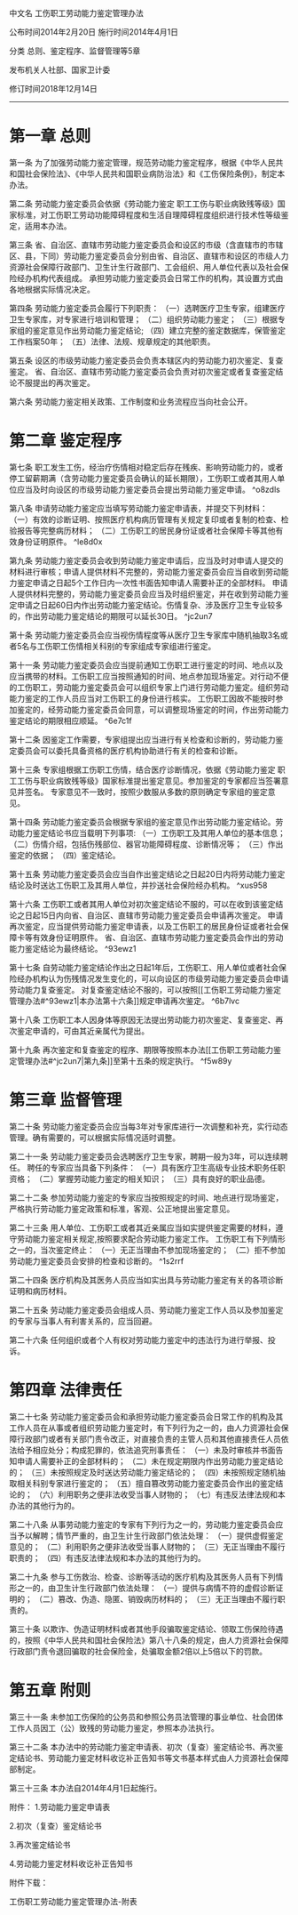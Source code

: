 中文名
工伤职工劳动能力鉴定管理办法

公布时间2014年2月20日
施行时间2014年4月1日

分类
总则、鉴定程序、监督管理等5章

发布机关人社部、国家卫计委

修订时间2018年12月14日
___
# 第一章 总则
第一条 为了加强劳动能力鉴定管理，规范劳动能力鉴定程序，根据《中华人民共和国社会保险法》、《中华人民共和国职业病防治法》和《工伤保险条例》，制定本办法。

第二条 劳动能力鉴定委员会依据《劳动能力鉴定 职工工伤与职业病致残等级》国家标准，对工伤职工劳动功能障碍程度和生活自理障碍程度组织进行技术性等级鉴定，适用本办法。

第三条 省、自治区、直辖市劳动能力鉴定委员会和设区的市级（含直辖市的市辖区、县，下同）劳动能力鉴定委员会分别由省、自治区、直辖市和设区的市级人力资源社会保障行政部门、卫生计生行政部门、工会组织、用人单位代表以及社会保险经办机构代表组成。
承担劳动能力鉴定委员会日常工作的机构，其设置方式由各地根据实际情况决定。

第四条 劳动能力鉴定委员会履行下列职责：
（一）选聘医疗卫生专家，组建医疗卫生专家库，对专家进行培训和管理；
（二）组织劳动能力鉴定；
（三）根据专家组的鉴定意见作出劳动能力鉴定结论;
（四）建立完整的鉴定数据库，保管鉴定工作档案50年；
（五）法律、法规、规章规定的其他职责。

第五条 设区的市级劳动能力鉴定委员会负责本辖区内的劳动能力初次鉴定、复查鉴定。
省、自治区、直辖市劳动能力鉴定委员会负责对初次鉴定或者复查鉴定结论不服提出的再次鉴定。

第六条 劳动能力鉴定相关政策、工作制度和业务流程应当向社会公开。
# 第二章 鉴定程序
第七条 职工发生工伤，经治疗伤情相对稳定后存在残疾、影响劳动能力的，或者停工留薪期满（含劳动能力鉴定委员会确认的延长期限），工伤职工或者其用人单位应当及时向设区的市级劳动能力鉴定委员会提出劳动能力鉴定申请。 ^o8zdls

第八条 申请劳动能力鉴定应当填写劳动能力鉴定申请表，并提交下列材料：
（一）有效的诊断证明、按照医疗机构病历管理有关规定复印或者复制的检查、检验报告等完整病历材料；
（二）工伤职工的居民身份证或者社会保障卡等其他有效身份证明原件。 ^le8d0x

第九条 劳动能力鉴定委员会收到劳动能力鉴定申请后，应当及时对申请人提交的材料进行审核；申请人提供材料不完整的，劳动能力鉴定委员会应当自收到劳动能力鉴定申请之日起5个工作日内一次性书面告知申请人需要补正的全部材料。
申请人提供材料完整的，劳动能力鉴定委员会应当及时组织鉴定，并在收到劳动能力鉴定申请之日起60日内作出劳动能力鉴定结论。伤情复杂、涉及医疗卫生专业较多的，作出劳动能力鉴定结论的期限可以延长30日。 ^jc2un7

第十条 劳动能力鉴定委员会应当视伤情程度等从医疗卫生专家库中随机抽取3名或者5名与工伤职工伤情相关科别的专家组成专家组进行鉴定。

第十一条 劳动能力鉴定委员会应当提前通知工伤职工进行鉴定的时间、地点以及应当携带的材料。工伤职工应当按照通知的时间、地点参加现场鉴定。对行动不便的工伤职工，劳动能力鉴定委员会可以组织专家上门进行劳动能力鉴定。组织劳动能力鉴定的工作人员应当对工伤职工的身份进行核实。
工伤职工因故不能按时参加鉴定的，经劳动能力鉴定委员会同意，可以调整现场鉴定的时间，作出劳动能力鉴定结论的期限相应顺延。 ^6e7c1f

第十二条 因鉴定工作需要，专家组提出应当进行有关检查和诊断的，劳动能力鉴定委员会可以委托具备资格的医疗机构协助进行有关的检查和诊断。

第十三条 专家组根据工伤职工伤情，结合医疗诊断情况，依据《劳动能力鉴定 职工工伤与职业病致残等级》国家标准提出鉴定意见。参加鉴定的专家都应当签署意见并签名。
专家意见不一致时，按照少数服从多数的原则确定专家组的鉴定意见。

第十四条 劳动能力鉴定委员会根据专家组的鉴定意见作出劳动能力鉴定结论。劳动能力鉴定结论书应当载明下列事项:
（一）工伤职工及其用人单位的基本信息；
（二）伤情介绍，包括伤残部位、器官功能障碍程度、诊断情况等；
（三）作出鉴定的依据；
（四）鉴定结论。

第十五条 劳动能力鉴定委员会应当自作出鉴定结论之日起20日内将劳动能力鉴定结论及时送达工伤职工及其用人单位，并抄送社会保险经办机构。 ^xus958

第十六条 工伤职工或者其用人单位对初次鉴定结论不服的，可以在收到该鉴定结论之日起15日内向省、自治区、直辖市劳动能力鉴定委员会申请再次鉴定。
申请再次鉴定，应当提供劳动能力鉴定申请表，以及工伤职工的居民身份证或者社会保障卡等有效身份证明原件。
省、自治区、直辖市劳动能力鉴定委员会作出的劳动能力鉴定结论为最终结论。 ^93ewz1

第十七条 自劳动能力鉴定结论作出之日起1年后，工伤职工、用人单位或者社会保险经办机构认为伤残情况发生变化的，可以向设区的市级劳动能力鉴定委员会申请劳动能力复查鉴定。
对复查鉴定结论不服的，可以按照[[工伤职工劳动能力鉴定管理办法#^93ewz1|本办法第十六条]]规定申请再次鉴定。 ^6b7lvc

第十八条 工伤职工本人因身体等原因无法提出劳动能力初次鉴定、复查鉴定、再次鉴定申请的，可由其近亲属代为提出。

第十九条 再次鉴定和复查鉴定的程序、期限等按照本办法[[工伤职工劳动能力鉴定管理办法#^jc2un7|第九条]]至第十五条的规定执行。 ^f5w89y
# 第三章 监督管理
第二十条 劳动能力鉴定委员会应当每3年对专家库进行一次调整和补充，实行动态管理。确有需要的，可以根据实际情况适时调整。

第二十一条 劳动能力鉴定委员会选聘医疗卫生专家，聘期一般为3年，可以连续聘任。
聘任的专家应当具备下列条件：
（一）具有医疗卫生高级专业技术职务任职资格；
（二）掌握劳动能力鉴定的相关知识；
（三）具有良好的职业品德。

第二十二条 参加劳动能力鉴定的专家应当按照规定的时间、地点进行现场鉴定，严格执行劳动能力鉴定政策和标准，客观、公正地提出鉴定意见。

第二十三条 用人单位、工伤职工或者其近亲属应当如实提供鉴定需要的材料，遵守劳动能力鉴定相关规定,按照要求配合劳动能力鉴定工作。
工伤职工有下列情形之一的，当次鉴定终止：
（一）无正当理由不参加现场鉴定的；
（二）拒不参加劳动能力鉴定委员会安排的检查和诊断的。 ^1s2rrf

第二十四条 医疗机构及其医务人员应当如实出具与劳动能力鉴定有关的各项诊断证明和病历材料。

第二十五条 劳动能力鉴定委员会组成人员、劳动能力鉴定工作人员以及参加鉴定的专家与当事人有利害关系的，应当回避。

第二十六条 任何组织或者个人有权对劳动能力鉴定中的违法行为进行举报、投诉。
# 第四章 法律责任
第二十七条 劳动能力鉴定委员会和承担劳动能力鉴定委员会日常工作的机构及其工作人员在从事或者组织劳动能力鉴定时，有下列行为之一的，由人力资源社会保障行政部门或者有关部门责令改正，对直接负责的主管人员和其他直接责任人员依法给予相应处分；构成犯罪的，依法追究刑事责任：
（一）未及时审核并书面告知申请人需要补正的全部材料的；
（二）未在规定期限内作出劳动能力鉴定结论的；
（三）未按照规定及时送达劳动能力鉴定结论的；
（四）未按照规定随机抽取相关科别专家进行鉴定的；
（五）擅自篡改劳动能力鉴定委员会作出的鉴定结论的；
（六）利用职务之便非法收受当事人财物的；
（七）有违反法律法规和本办法的其他行为的。

第二十八条 从事劳动能力鉴定的专家有下列行为之一的，劳动能力鉴定委员会应当予以解聘；情节严重的，由卫生计生行政部门依法处理：
（一）提供虚假鉴定意见的；
（二）利用职务之便非法收受当事人财物的；
（三）无正当理由不履行职责的；
（四）有违反法律法规和本办法的其他行为的。

第二十九条 参与工伤救治、检查、诊断等活动的医疗机构及其医务人员有下列情形之一的，由卫生计生行政部门依法处理：
（一）提供与病情不符的虚假诊断证明的；
（二）篡改、伪造、隐匿、销毁病历材料的；
（三）无正当理由不履行职责的。

第三十条 以欺诈、伪造证明材料或者其他手段骗取鉴定结论、领取工伤保险待遇的，按照《中华人民共和国社会保险法》第八十八条的规定，由人力资源社会保障行政部门责令退回骗取的社会保险金，处骗取金额2倍以上5倍以下的罚款。
# 第五章 附则
第三十一条 未参加工伤保险的公务员和参照公务员法管理的事业单位、社会团体工作人员因工（公）致残的劳动能力鉴定，参照本办法执行。

第三十二条 本办法中的劳动能力鉴定申请表、初次（复查）鉴定结论书、再次鉴定结论书、劳动能力鉴定材料收讫补正告知书等文书基本样式由人力资源社会保障部制定。

第三十三条 本办法自2014年4月1日起施行。

附件：
1.劳动能力鉴定申请表

2.初次（复查）鉴定结论书

3.再次鉴定结论书

4.劳动能力鉴定材料收讫补正告知书

附件下载：

工伤职工劳动能力鉴定管理办法-附表